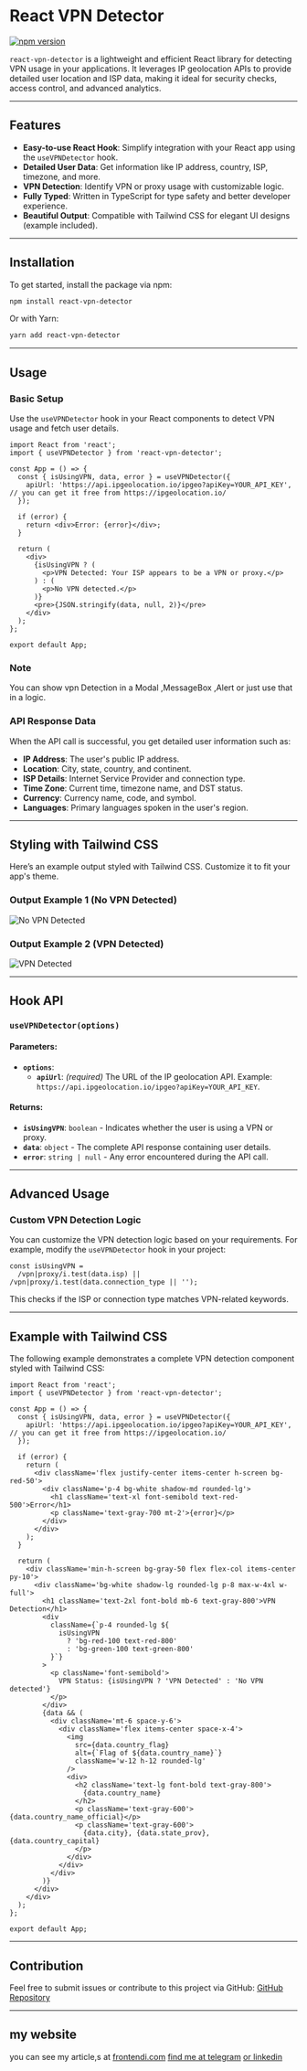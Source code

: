 # React VPN Detector

[![npm version](https://badge.fury.io/js/react-vpn-detector.svg)](https://badge.fury.io/js/react-vpn-detector)

`react-vpn-detector` is a lightweight and efficient React library for detecting VPN usage in your applications. It leverages IP geolocation APIs to provide detailed user location and ISP data, making it ideal for security checks, access control, and advanced analytics.

---

## Features

- **Easy-to-use React Hook**: Simplify integration with your React app using the `useVPNDetector` hook.
- **Detailed User Data**: Get information like IP address, country, ISP, timezone, and more.
- **VPN Detection**: Identify VPN or proxy usage with customizable logic.
- **Fully Typed**: Written in TypeScript for type safety and better developer experience.
- **Beautiful Output**: Compatible with Tailwind CSS for elegant UI designs (example included).

---

## Installation

To get started, install the package via npm:

```bash
npm install react-vpn-detector
```

Or with Yarn:

```bash
yarn add react-vpn-detector
```

---

## Usage

### Basic Setup

Use the `useVPNDetector` hook in your React components to detect VPN usage and fetch user details.

```tsx
import React from 'react';
import { useVPNDetector } from 'react-vpn-detector';

const App = () => {
  const { isUsingVPN, data, error } = useVPNDetector({
    apiUrl: 'https://api.ipgeolocation.io/ipgeo?apiKey=YOUR_API_KEY', // you can get it free from https://ipgeolocation.io/
  });

  if (error) {
    return <div>Error: {error}</div>;
  }

  return (
    <div>
      {isUsingVPN ? (
        <p>VPN Detected: Your ISP appears to be a VPN or proxy.</p>
      ) : (
        <p>No VPN detected.</p>
      )}
      <pre>{JSON.stringify(data, null, 2)}</pre>
    </div>
  );
};

export default App;
```

### Note

You can show vpn Detection in a Modal ,MessageBox ,Alert or just use that in a logic.

### API Response Data

When the API call is successful, you get detailed user information such as:

- **IP Address**: The user's public IP address.
- **Location**: City, state, country, and continent.
- **ISP Details**: Internet Service Provider and connection type.
- **Time Zone**: Current time, timezone name, and DST status.
- **Currency**: Currency name, code, and symbol.
- **Languages**: Primary languages spoken in the user's region.

---

## Styling with Tailwind CSS

Here’s an example output styled with Tailwind CSS. Customize it to fit your app's theme.

### Output Example 1 (No VPN Detected)

![No VPN Detected](./exam1.png)

### Output Example 2 (VPN Detected)

![VPN Detected](./exam2.png)

---

## Hook API

### `useVPNDetector(options)`

#### Parameters:

- **`options`**:
  - **`apiUrl`**: _(required)_ The URL of the IP geolocation API. Example: `https://api.ipgeolocation.io/ipgeo?apiKey=YOUR_API_KEY`.

#### Returns:

- **`isUsingVPN`**: `boolean` - Indicates whether the user is using a VPN or proxy.
- **`data`**: `object` - The complete API response containing user details.
- **`error`**: `string | null` - Any error encountered during the API call.

---

## Advanced Usage

### Custom VPN Detection Logic

You can customize the VPN detection logic based on your requirements. For example, modify the `useVPNDetector` hook in your project:

```tsx
const isUsingVPN =
  /vpn|proxy/i.test(data.isp) || /vpn|proxy/i.test(data.connection_type || '');
```

This checks if the ISP or connection type matches VPN-related keywords.

---

## Example with Tailwind CSS

The following example demonstrates a complete VPN detection component styled with Tailwind CSS:

```tsx
import React from 'react';
import { useVPNDetector } from 'react-vpn-detector';

const App = () => {
  const { isUsingVPN, data, error } = useVPNDetector({
    apiUrl: 'https://api.ipgeolocation.io/ipgeo?apiKey=YOUR_API_KEY', // you can get it free from https://ipgeolocation.io/
  });

  if (error) {
    return (
      <div className='flex justify-center items-center h-screen bg-red-50'>
        <div className='p-4 bg-white shadow-md rounded-lg'>
          <h1 className='text-xl font-semibold text-red-500'>Error</h1>
          <p className='text-gray-700 mt-2'>{error}</p>
        </div>
      </div>
    );
  }

  return (
    <div className='min-h-screen bg-gray-50 flex flex-col items-center py-10'>
      <div className='bg-white shadow-lg rounded-lg p-8 max-w-4xl w-full'>
        <h1 className='text-2xl font-bold mb-6 text-gray-800'>VPN Detection</h1>
        <div
          className={`p-4 rounded-lg ${
            isUsingVPN
              ? 'bg-red-100 text-red-800'
              : 'bg-green-100 text-green-800'
          }`}
        >
          <p className='font-semibold'>
            VPN Status: {isUsingVPN ? 'VPN Detected' : 'No VPN detected'}
          </p>
        </div>
        {data && (
          <div className='mt-6 space-y-6'>
            <div className='flex items-center space-x-4'>
              <img
                src={data.country_flag}
                alt={`Flag of ${data.country_name}`}
                className='w-12 h-12 rounded-lg'
              />
              <div>
                <h2 className='text-lg font-bold text-gray-800'>
                  {data.country_name}
                </h2>
                <p className='text-gray-600'>{data.country_name_official}</p>
                <p className='text-gray-600'>
                  {data.city}, {data.state_prov}, {data.country_capital}
                </p>
              </div>
            </div>
          </div>
        )}
      </div>
    </div>
  );
};

export default App;
```

---

## Contribution

Feel free to submit issues or contribute to this project via GitHub:
[GitHub Repository](https://github.com/ahmad-ahmadnejad/react-vpn-detector)

---

## my website

you can see my article,s at [frontendi.com](https://frontendi.com/)
[find me at telegram](https://t.me/A_A_DEV)
[or linkedin](https://www.linkedin.com/in/ahmad-ahmadnejad/)
